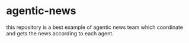 # agentic-news
this repository is a best example of agentic news team which coordinate and gets the news according to each agent.
